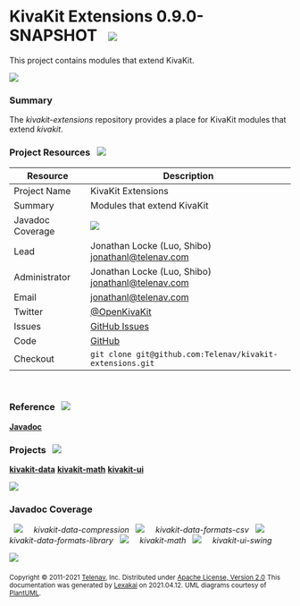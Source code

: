 # KivaKit Extensions 0.9.0-SNAPSHOT &nbsp;&nbsp;![](https://www.kivakit.org/images/kivakit-64.png)

This project contains modules that extend KivaKit.

![](https://www.kivakit.org/images/horizontal-line.png)

[//]: # (start-user-text)

### Summary <a name = "summary"></a>

The *kivakit-extensions* repository provides a place for KivaKit modules that extend *kivakit*.

### Project Resources <a name = "project-resources"></a> &nbsp; ![](https://www.kivakit.org/images/water-32.png)

| Resource     |     Description                   |
|--------------|-----------------------------------|
| Project Name | KivaKit Extensions |
| Summary | Modules that extend KivaKit| 
| Javadoc Coverage |  <!-- ${project-javadoc-average-coverage-meter} -->  ![](https://www.kivakit.org/images/meter-70-12.png) <!-- end --> |
| Lead | Jonathan Locke (Luo, Shibo) <br/> [jonathanl@telenav.com](mailto:jonathanl@telenav.com) |
| Administrator | Jonathan Locke (Luo, Shibo) <br/> [jonathanl@telenav.com](mailto:jonathanl@telenav.com) |
| Email | [jonathanl@telenav.com](mailto:jonathanl@telenav.com) |
| Twitter | [@OpenKivaKit](https://twitter.com/openkivakit) |
| Issues | [GitHub Issues](https://github.com/Telenav/kivakit-extensions/issues) |
| Code | [GitHub](https://github.com/Telenav/kivakit-extensions) |
| Checkout | `git clone git@github.com:Telenav/kivakit-extensions.git` |

<br/> 

### Reference <a name = "reference"></a>&nbsp; ![](https://www.kivakit.org/images/books-40.png)

[**Javadoc**](https://telenav.github.io/kivakit-extensions/javadoc)

[//]: # (end-user-text)

### Projects &nbsp; ![](https://www.kivakit.org/images/gears-40.png)

[**kivakit-data**](kivakit-data/README.md)
[**kivakit-math**](kivakit-math/README.md)
[**kivakit-ui**](kivakit-ui/README.md)

![](https://www.kivakit.org/images/short-horizontal-line.png)

### Javadoc Coverage

&nbsp;  ![](https://www.kivakit.org/images/meter-70-12.png) &nbsp; &nbsp; *kivakit-data-compression*
&nbsp;  ![](https://www.kivakit.org/images/meter-100-12.png) &nbsp; &nbsp; *kivakit-data-formats-csv*
&nbsp;  ![](https://www.kivakit.org/images/meter-100-12.png) &nbsp; &nbsp; *kivakit-data-formats-library*
&nbsp;  ![](https://www.kivakit.org/images/meter-70-12.png) &nbsp; &nbsp; *kivakit-math*
&nbsp;  ![](https://www.kivakit.org/images/meter-0-12.png) &nbsp; &nbsp; *kivakit-ui-swing*

[//]: # (start-user-text)



[//]: # (end-user-text)

![](https://www.kivakit.org/images/horizontal-line.png)

<sub>Copyright &#169; 2011-2021 [Telenav](http://telenav.com), Inc. Distributed under [Apache License, Version 2.0](LICENSE)</sub>
<sub>This documentation was generated by [Lexakai](https://github.com/Telenav/lexakai) on 2021.04.12. UML diagrams courtesy
of [PlantUML](http://plantuml.com).</sub>
